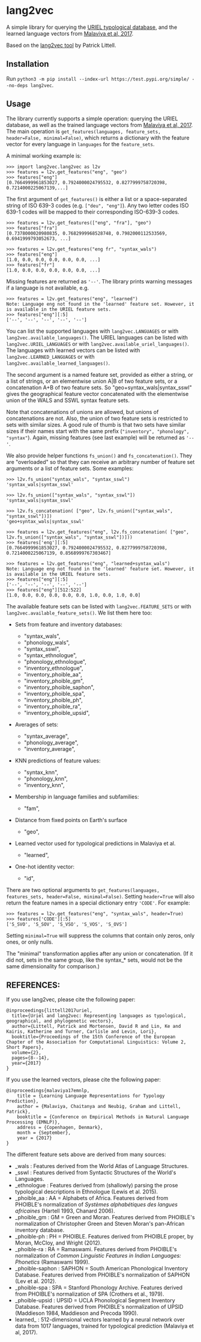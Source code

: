 lang2vec
=======

A simple library for querying the [URIEL typological database](http://www.cs.cmu.edu/~dmortens/uriel.html),
and the learned language vectors from [Malaviya et al, 2017](https://arxiv.org/pdf/1707.09569.pdf).

Based on the [lang2vec tool](http://www.cs.cmu.edu/~dmortens/downloads/uriel_lang2vec_latest.tar.xz) by Patrick Littell.

Installation
------------
Run ``python3 -m pip install --index-url https://test.pypi.org/simple/ --no-deps lang2vec``.


Usage
-----
The library currently supports a simple operation: querying the URIEL database,
as well as the trained language vectors from [Malaviya et al, 2017](https://arxiv.org/pdf/1707.09569.pdf).
The main operation is ``get_features(languages, feature_sets, header=False, minimal=False)``, which returns a dictionary with the feature vector for every language in ``languages`` for the ``feature_sets``.


A minimal working example is:
~~~~
>>> import lang2vec.lang2vec as l2v
>>> features = l2v.get_features("eng", "geo")
>>> features["eng"]
[0.7664999961853027, 0.7924000024795532, 0.8277999758720398, 0.7214000225067139,...]
~~~~

The first argument of ``get_features()`` is either a list or a space-separated string of ISO 639-3 codes (e.g. ``["deu", "eng"]``).
Any two letter codes ISO 639-1 codes will be mapped to their corresponding ISO-639-3 codes.

~~~~
>>> features = l2v.get_features(["eng", "fra"], "geo")
>>> features["fra"]
[0.7378000020980835, 0.7682999968528748, 0.7982000112533569, 0.6941999793052673, ...]

>>> features = l2v.get_features("eng fr", "syntax_wals")
>>> features["eng"]
[1.0, 0.0, 0.0, 0.0, 0.0, 0.0, ...]
>>> features["fr"]
[1.0, 0.0, 0.0, 0.0, 0.0, 0.0, ...]
~~~~

Missing features are returned as ``'--'``. The library prints warning messages if a language is not available, e.g.
~~~~
>>> features = l2v.get_features("eng", "learned")
Note: Language eng not found in the 'learned' feature set. However, it is available in the URIEL feature sets.
>>> features["eng"][:5]
['--', '--', '--', '--', '--']
~~~~

You can list the supported languages with ``lang2vec.LANGUAGES`` or with ``lang2vec.available_languages()``.
The URIEL languages can be listed with ``lang2vec.URIEL_LANGUAGES`` or with ``lang2vec.available_uriel_languages()``.
The languages with learned vectors can be listed with ``lang2vec.LEARNED_LANGUAGES`` or with ``lang2vec.available_learned_languages()``.

The second argument is a named feature set, provided as either a string, or a list of strings, or an elementwise union A|B of two feature sets, or a concatenation A+B of two feature sets.  So "geo+syntax_wals|syntax_sswl" gives the geographical feature vector concatenated with the elementwise union of the WALS and SSWL syntax feature sets.

Note that concatenations of unions are allowed, but unions of concatenations are not. Also, the union of two feature sets is restricted to sets with similar sizes. A good rule of thumb is that two sets have similar sizes if their names start with the same prefix (`"inventory", "phonology", "syntax"`). Again, missing features (see last example) will be returned as ``'--'``.

We also provide helper functions ``fs_union()`` and ``fs_concatenation()``. They are "overloaded" so that they can receive an arbitrary number of feature set arguments or a list of feature sets. Some examples:
~~~~
>>> l2v.fs_union("syntax_wals", "syntax_sswl")
'syntax_wals|syntax_sswl'

>>> l2v.fs_union(["syntax_wals", "syntax_sswl"])
'syntax_wals|syntax_sswl'

>>> l2v.fs_concatenation( ["geo", l2v.fs_union(["syntax_wals", "syntax_sswl"])])
'geo+syntax_wals|syntax_sswl'

>>> features = l2v.get_features("eng", l2v.fs_concatenation( ["geo", l2v.fs_union(["syntax_wals", "syntax_sswl"])]))
>>> features['eng'][:5]
[0.7664999961853027, 0.7924000024795532, 0.8277999758720398, 0.7214000225067139, 0.8568999767303467]

>>> features = l2v.get_features("eng", "learned+syntax_wals")
Note: Language eng not found in the 'learned' feature set. However, it is available in the URIEL feature sets.
>>> features["eng"][:5]
['--', '--', '--', '--', '--']
>>> features["eng"][512:522]
[1.0, 0.0, 0.0, 0.0, 0.0, 0.0, 1.0, 0.0, 1.0, 0.0]
~~~~

The available feature sets can be listed with ``lang2vec.FEATURE_SETS`` or with ``lang2vec.available_feature_sets()``.
We list them here too:

* Sets from feature and inventory databases:
    * "syntax_wals",
    * "phonology_wals",
    * "syntax_sswl",
    * "syntax_ethnologue",
    * "phonology_ethnologue",
    * "inventory_ethnologue",
    * "inventory_phoible_aa",
    * "inventory_phoible_gm",
    * "inventory_phoible_saphon",
    * "inventory_phoible_spa",
    * "inventory_phoible_ph",
    * "inventory_phoible_ra",
    * "inventory_phoible_upsid",

* Averages of sets:
    * "syntax_average",
    * "phonology_average",
    * "inventory_average",

* KNN predictions of feature values:
    * "syntax_knn",
    * "phonology_knn",
    * "inventory_knn",

* Membership in language families and subfamilies:
    * "fam",

* Distance from fixed points on Earth's surface
    * "geo",

* Learned vector used for typological predictions in Malaviya et al.
    * "learned",

* One-hot identity vector:
    * "id",


There are two optional arguments to ``get_features(languages, features_sets, header=False, minimal=False)``.
Setting ``header=True`` will also return the feature names in a special dictionary entry ``'CODE'``. For example:
~~~~
>>> features = l2v.get_features("eng", "syntax_wals", header=True)
>>> features['CODE'][:5]
['S_SVO', 'S_SOV', 'S_VSO', 'S_VOS', 'S_OVS']
~~~~

Setting ``minimal=True`` will suppress the columns that contain only zeros, only ones, or only nulls.

The "minimal" transformation applies after any union or concatenation.  (If it did not, sets in the same group, like the syntax_* sets, would not be the same dimensionality for comparison.) 



REFERENCES:
-----------

If you use lang2vec, please cite the following paper:

    @inproceedings{littell2017uriel,
      title={Uriel and lang2vec: Representing languages as typological, geographical, and phylogenetic vectors},
      author={Littell, Patrick and Mortensen, David R and Lin, Ke and Kairis, Katherine and Turner, Carlisle and Levin, Lori},
      booktitle={Proceedings of the 15th Conference of the European Chapter of the Association for Computational Linguistics: Volume 2, Short Papers},
      volume={2},
      pages={8--14},
      year={2017}
    }

If you use the learned vectors, please cite the following paper:
    
    @inproceedings{malaviya17emnlp,
        title = {Learning Language Representations for Typology Prediction},
        author = {Malaviya, Chaitanya and Neubig, Graham and Littell, Patrick},
        booktitle = {Conference on Empirical Methods in Natural Language Processing (EMNLP)},
        address = {Copenhagen, Denmark},
        month = {September},
        year = {2017}
    }


The different feature sets above are derived from many sources:

* _wals : Features derived from the World Atlas of Language Structures.
* _sswl : Features derived from Syntactic Structures of the World's Languages.
* _ethnologue : Features derived from (shallowly) parsing the prose typological descriptions in Ethnologue (Lewis et al. 2015).
* _phoible_aa : AA = Alphabets of Africa. Features derived from PHOIBLE's normalization of *Systèmes alphabétiques des langues africaines* (Hartell 1993, Chanard 2006).
* _phoible_gm : GM = Green and Moran.  Features derived from PHOIBLE's normalization of Christopher Green and Steven Moran's pan-African inventory database.
* _phoible-ph : PH = PHOIBLE.  Features derived from PHOIBLE proper, by Moran, McCloy, and Wright (2012).
* _phoible-ra : RA = Ramaswami.  Features derived from PHOIBLE's normalization of *Common Linguistic Features in Indian Languages: Phonetics* (Ramaswami 1999).
* _phoible-saphon : SAPHON = South American Phonological Inventory Database.  Features derived from PHOIBLE's normalization of SAPHON (Lev et al. 2012).
* _phoible-spa : SPA = Stanford Phonology Archive.  Features derived from PHOIBLE's normalization of SPA (Crothers et al., 1979).
* _phoible-upsid : UPSID = UCLA Phonological Segment Inventory Database.  Features derived from PHOIBLE's normalization of UPSID (Maddieson 1984, Maddieson and Precoda 1990).
* learned_ : 512-dimensional vectors learned by a neural network over data from 1017 languages, trained for typological prediction (Malaviya et al, 2017).

